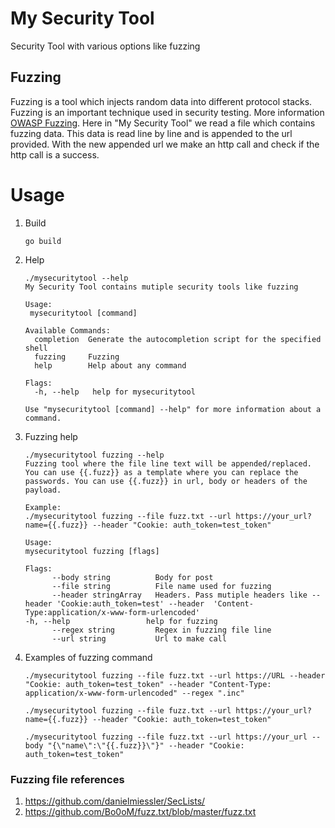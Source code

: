 # My Security Tool
Security Tool with various options like fuzzing

## Fuzzing
Fuzzing is a tool which injects random data into different protocol stacks. Fuzzing is an important technique used in security testing. More information [OWASP Fuzzing](https://owasp.org/www-community/Fuzzing). Here in "My Security Tool" we read a file which contains fuzzing data. This data is read line by line and is appended to the url provided. With the new appended url we make an http call and check if the http call is a success.

# Usage 
1. Build
   ```
   go build
   ```
2. Help
   ```
   ./mysecuritytool --help 
   My Security Tool contains mutiple security tools like fuzzing

   Usage:
    mysecuritytool [command]

   Available Commands:
     completion  Generate the autocompletion script for the specified shell
     fuzzing     Fuzzing
     help        Help about any command

   Flags:
     -h, --help   help for mysecuritytool

   Use "mysecuritytool [command] --help" for more information about a command.
   ```
3. Fuzzing help
   ```
   ./mysecuritytool fuzzing --help
   Fuzzing tool where the file line text will be appended/replaced. 
   You can use {{.fuzz}} as a template where you can replace the passwords. You can use {{.fuzz}} in url, body or headers of the payload.

   Example:
   ./mysecuritytool fuzzing --file fuzz.txt --url https://your_url?name={{.fuzz}} --header "Cookie: auth_token=test_token"

   Usage:
   mysecuritytool fuzzing [flags]

   Flags:
         --body string          Body for post
         --file string          File name used for fuzzing
         --header stringArray   Headers. Pass mutiple headers like --header 'Cookie:auth_token=test' --header  'Content-Type:application/x-www-form-urlencoded'
   -h, --help                 help for fuzzing
         --regex string         Regex in fuzzing file line
         --url string           Url to make call
   ```
4. Examples of fuzzing command
   ```
   ./mysecuritytool fuzzing --file fuzz.txt --url https://URL --header "Cookie: auth_token=test_token" --header "Content-Type: application/x-www-form-urlencoded" --regex ".inc"

   ./mysecuritytool fuzzing --file fuzz.txt --url https://your_url?name={{.fuzz}} --header "Cookie: auth_token=test_token"

   ./mysecuritytool fuzzing --file fuzz.txt --url https://your_url --body "{\"name\":\"{{.fuzz}}\"}" --header "Cookie: auth_token=test_token"
   ```

### Fuzzing file references 
1. https://github.com/danielmiessler/SecLists/
2. https://github.com/Bo0oM/fuzz.txt/blob/master/fuzz.txt